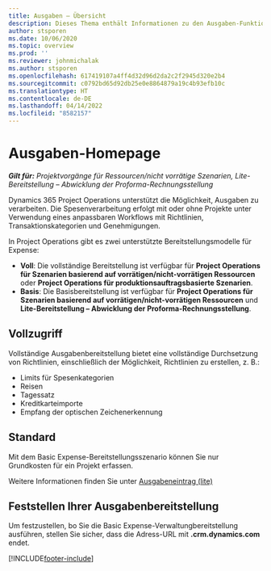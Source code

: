 ```yaml
---
title: Ausgaben – Übersicht
description: Dieses Thema enthält Informationen zu den Ausgaben-Funktionen in Project Operations.
author: stsporen
ms.date: 10/06/2020
ms.topic: overview
ms.prod: ''
ms.reviewer: johnmichalak
ms.author: stsporen
ms.openlocfilehash: 617419107a4ff4d32d96d2da2c2f2945d320e2b4
ms.sourcegitcommit: c0792bd65d92db25e0e8864879a19c4b93efb10c
ms.translationtype: HT
ms.contentlocale: de-DE
ms.lasthandoff: 04/14/2022
ms.locfileid: "8582157"
---
```

# <a name="expense-home-page"></a>Ausgaben-Homepage

_**Gilt für:** Projektvorgänge für Ressourcen/nicht vorrätige Szenarien, Lite-Bereitstellung – Abwicklung der Proforma-Rechnungsstellung_


Dynamics 365 Project Operations unterstützt die Möglichkeit, Ausgaben zu verarbeiten. Die Spesenverarbeitung erfolgt mit oder ohne Projekte unter Verwendung eines anpassbaren Workflows mit Richtlinien, Transaktionskategorien und Genehmigungen.

In Project Operations gibt es zwei unterstützte Bereitstellungsmodelle für Expense: 

- **Voll**: Die vollständige Bereitstellung ist verfügbar für **Project Operations für Szenarien basierend auf vorrätigen/nicht-vorrätigen Ressourcen** oder **Project Operations für produktionsauftragsbasierte Szenarien**.
- **Basis**: Die Basisbereitstellung ist verfügbar für **Project Operations für Szenarien basierend auf vorrätigen/nicht-vorrätigen Ressourcen** und **Lite-Bereitstellung – Abwicklung der Proforma-Rechnungsstellung**.

## <a name="full"></a>Vollzugriff 
Vollständige Ausgabenbereitstellung bietet eine vollständige Durchsetzung von Richtlinien, einschließlich der Möglichkeit, Richtlinien zu erstellen, z. B.:

  - Limits für Spesenkategorien
  - Reisen
  - Tagessatz
  - Kreditkarteimporte
  - Empfang der optischen Zeichenerkennung

## <a name="basic"></a>Standard 
Mit dem Basic Expense-Bereitstellungsszenario können Sie nur Grundkosten für ein Projekt erfassen. 

Weitere Informationen finden Sie unter [Ausgabeneintrag (lite)](basic-expense.md)

## <a name="determine-your-expense-deployment"></a>Feststellen Ihrer Ausgabenbereitstellung
Um festzustellen, bo Sie die Basic Expense-Verwaltungbereitstellung ausführen, stellen Sie sicher, dass die Adress-URL mit **.crm.dynamics.com** endet. 


[!INCLUDE[footer-include](../includes/footer-banner.md)]